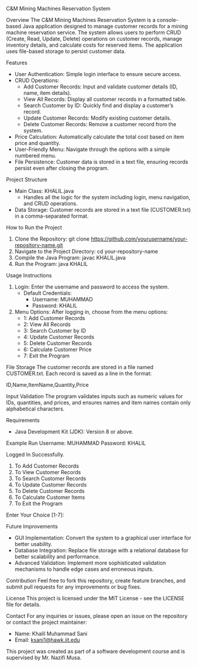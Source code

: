 C&M Mining Machines Reservation System

Overview
The C&M Mining Machines Reservation System is a console-based Java application designed to manage customer records for a mining machine reservation service. The system allows users to perform CRUD (Create, Read, Update, Delete) operations on customer records, manage inventory details, and calculate costs for reserved items. The application uses file-based storage to persist customer data.

Features
- User Authentication: Simple login interface to ensure secure access.
- CRUD Operations:
  - Add Customer Records: Input and validate customer details (ID, name, item details).
  - View All Records: Display all customer records in a formatted table.
  - Search Customer by ID: Quickly find and display a customer’s record.
  - Update Customer Records: Modify existing customer details.
  - Delete Customer Records: Remove a customer record from the system.
- Price Calculation: Automatically calculate the total cost based on item price and quantity.
- User-Friendly Menu: Navigate through the options with a simple numbered menu.
- File Persistence: Customer data is stored in a text file, ensuring records persist even after closing the program.

Project Structure
- Main Class: KHALIL.java
  - Handles all the logic for the system including login, menu navigation, and CRUD operations.
- Data Storage: Customer records are stored in a text file (CUSTOMER.txt) in a comma-separated format.

How to Run the Project
1. Clone the Repository:
   git clone https://github.com/yourusername/your-repository-name.git
2. Navigate to the Project Directory:
   cd your-repository-name
3. Compile the Java Program:
   javac KHALIL.java
4. Run the Program:
   java KHALIL

Usage Instructions
1. Login: Enter the username and password to access the system.
   - Default Credentials:
     - Username: MUHAMMAD
     - Password: KHALIL
2. Menu Options: After logging in, choose from the menu options:
   - 1: Add Customer Records
   - 2: View All Records
   - 3: Search Customer by ID
   - 4: Update Customer Records
   - 5: Delete Customer Records
   - 6: Calculate Customer Price
   - 7: Exit the Program

File Storage
The customer records are stored in a file named CUSTOMER.txt. Each record is saved as a line in the format:

ID,Name,ItemName,Quantity,Price

Input Validation
The program validates inputs such as numeric values for IDs, quantities, and prices, and ensures names and item names contain only alphabetical characters.

Requirements
- Java Development Kit (JDK): Version 8 or above.

Example Run
Username: MUHAMMAD
Password: KHALIL

Logged In Successfully.

1. To Add Customer Records
2. To View Customer Records
3. To Search Customer Records
4. To Update Customer Records
5. To Delete Customer Records
6. To Calculate Customer Items
7. To Exit the Program

Enter Your Choice [1-7]:

Future Improvements
- GUI Implementation: Convert the system to a graphical user interface for better usability.
- Database Integration: Replace file storage with a relational database for better scalability and performance.
- Advanced Validation: Implement more sophisticated validation mechanisms to handle edge cases and erroneous inputs.

Contribution
Feel free to fork this repository, create feature branches, and submit pull requests for any improvements or bug fixes.

License
This project is licensed under the MIT License - see the LICENSE file for details.

Contact
For any inquiries or issues, please open an issue on the repository or contact the project maintainer:
- Name: Khalil Muhammad Sani
- Email: ksani1@hawk.iit.edu

This project was created as part of a software development course and is supervised by Mr. Nazifi Musa.
